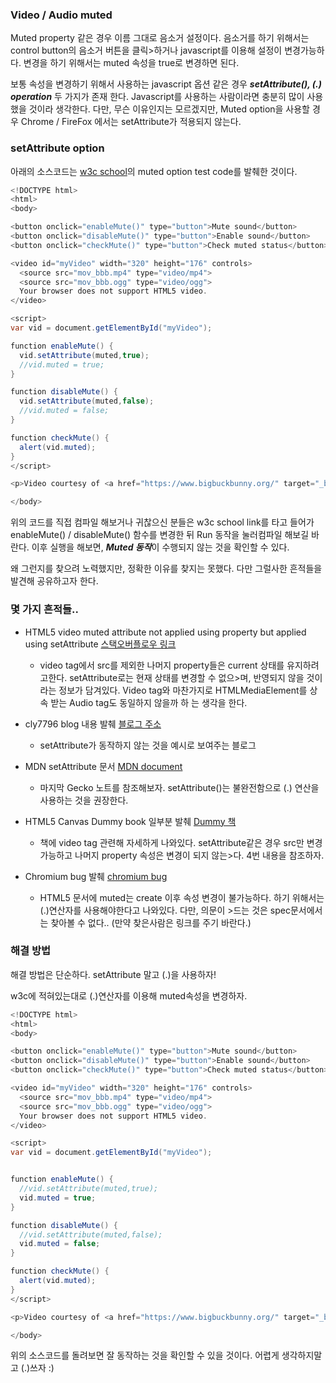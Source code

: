 ### Video / Audio muted
Muted property 같은 경우 이름 그대로 음소거 설정이다. 음소거를 하기 위해서는 control button의 음소거 버튼을 클릭>하거나 javascript를 이용해 설정이 변경가능하다. 변경을 하기 위해서는 muted 속성을 true로 변경하면 된다.

보통 속성을 변경하기 위해서 사용하는 javascript 옵션 같은 경우 ***setAttribute(), (.) operation*** 두 가지가 존재
한다. Javascript를 사용하는 사람이라면 충분히 많이 사용했을 것이라 생각한다. 다만, 무슨 이유인지는 모르겠지만, Muted option을 사용할 경우 Chrome / FireFox 에서는 setAttribute가 적용되지 않는다.

### setAttribute option
아래의 소스코드는 [w3c school](https://www.w3schools.com/tags/tryit.asp?filename=tryhtml5_av_prop_muted)의 muted option test code를 발췌한 것이다.

```java
<!DOCTYPE html>
<html>
<body>

<button onclick="enableMute()" type="button">Mute sound</button>
<button onclick="disableMute()" type="button">Enable sound</button>
<button onclick="checkMute()" type="button">Check muted status</button><br>

<video id="myVideo" width="320" height="176" controls>
  <source src="mov_bbb.mp4" type="video/mp4">
  <source src="mov_bbb.ogg" type="video/ogg">
  Your browser does not support HTML5 video.
</video>

<script>
var vid = document.getElementById("myVideo");

function enableMute() {
  vid.setAttribute(muted,true);
  //vid.muted = true;
}

function disableMute() {
  vid.setAttribute(muted,false);
  //vid.muted = false;
}

function checkMute() {
  alert(vid.muted);
}
</script>

<p>Video courtesy of <a href="https://www.bigbuckbunny.org/" target="_blank">Big Buck Bunny</a>.</p>

</body>
```
위의 코드를 직접 컴파일 해보거나 귀찮으신 분들은 w3c school link를 타고 들어가 enableMute() / disableMute() 함수를 변경한 뒤 Run 동작을 눌러컴파일 해보길 바란다. 이후 실행을 해보면, ***Muted 동작***이 수행되지 않는 것을 확인할 수 있다.

왜 그런지를 찾으려 노력했지만, 정확한 이유를 찾지는 못했다. 다만 그럴사한 흔적들을 발견해 공유하고자 한다.

### 몇 가지 흔적들..
- HTML5 video muted attribute not applied using property but applied using setAttribute [스택오버플로우 링크](https://stackoverflow.com/questions/41656297/html5-video-muted-attribute-not-applied-using-property-but-applied-using-setattr)
  - video tag에서 src를 제외한 나머지 property들은 current 상태를 유지하려고한다. setAttribute로는 현재 상태를 변경할 수 없으>며, 반영되지 않을 것이라는 정보가 담겨있다. Video tag와 마찬가지로 HTMLMediaElement를 상속 받는 Audio tag도 동일하지 않을까 하
는 생각을 한다.

- cly7796 blog 내용 발췌 [블로그 주소](http://cly7796.net/wp/javascript/muted-added-with-setattribute-to-the-video-element-does-not-work-with-firefox-and-chrome/)
  - setAttribute가 동작하지 않는 것을 예시로 보여주는 블로그

- MDN setAttribute 문서 [MDN document](https://developer.mozilla.org/en-US/docs/Web/API/Element/setAttribute)
  - 마지막 Gecko 노트를 참조해보자. setAttribute()는 불완전함으로 (.) 연산을 사용하는 것을 권장한다.

- HTML5 Canvas Dummy book 일부분 발췌 [Dummy 책](https://books.google.co.kr/books?id=1fg0uRR-SjIC&pg=PT380&lpg=PT380&dq=dummy+html5+canvas+setAttribute+src+muted&source=bl&ots=tX9o-_kjsi&sig=ACfU3U2Xtmvv30eRV65l6cqO--0q2bm0tQ&hl=ko&sa=X&ved=2ahUKEwit5fzL4_HpAhUbM94KHZHnDygQ6AEwAHoECAoQAQ#v=onepage&q=dummy%20html5%20canvas%20setAttribute%20src%20muted&f=false)
  - 책에 video tag 관련해 자세하게 나와있다. setAttribute같은 경우 src만 변경가능하고 나머지 property 속성은 변경이 되지 않는>다. 4번 내용을 참조하자.

- Chromium bug 발췌 [chromium bug](https://bugs.chromium.org/p/chromium/issues/detail?id=1033554)
  - HTML5 문서에 muted는 create 이후 속성 변경이 불가능하다. 하기 위해서는 (.)연산자를 사용해야한다고 나와있다. 다만, 의문이 >드는 것은 spec문서에서는 찾아볼 수 없다.. (만약 찾은사람은 링크를 주기 바란다.)

### 해결 방법
해결 방법은 단순하다. setAttribute 말고 (.)을 사용하자!

w3c에 적혀있는대로 (.)연산자를 이용해 muted속성을 변경하자.

```java
<!DOCTYPE html>
<html>
<body>

<button onclick="enableMute()" type="button">Mute sound</button>
<button onclick="disableMute()" type="button">Enable sound</button>
<button onclick="checkMute()" type="button">Check muted status</button><br>

<video id="myVideo" width="320" height="176" controls>
  <source src="mov_bbb.mp4" type="video/mp4">
  <source src="mov_bbb.ogg" type="video/ogg">
  Your browser does not support HTML5 video.
</video>

<script>
var vid = document.getElementById("myVideo");


function enableMute() {
  //vid.setAttribute(muted,true);
  vid.muted = true;
}

function disableMute() {
  //vid.setAttribute(muted,false);
  vid.muted = false;
}

function checkMute() {
  alert(vid.muted);
}
</script>

<p>Video courtesy of <a href="https://www.bigbuckbunny.org/" target="_blank">Big Buck Bunny</a>.</p>

</body>
```

위의 소스코드를 돌려보면 잘 동작하는 것을 확인할 수 있을 것이다. 어렵게 생각하지말고 (.)쓰자 :)


